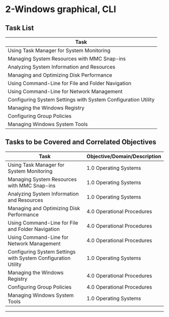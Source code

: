 # 2-Windows graphical, CLI

## Task List


| Task                                         |
|-----------------------------------------------|
| Using Task Manager for System Monitoring      |
| Managing System Resources with MMC Snap-ins   |
| Analyzing System Information and Resources    |
| Managing and Optimizing Disk Performance      |
| Using Command-Line for File and Folder Navigation |
| Using Command-Line for Network Management     |
| Configuring System Settings with System Configuration Utility |
| Managing the Windows Registry                 |
| Configuring Group Policies                    |
| Managing Windows System Tools                 |






## Tasks to be Covered and Correlated Objectives


| Task                                         | Objective/Domain/Description        |
|-----------------------------------------------|-------------------------------------|
| Using Task Manager for System Monitoring      | 1.0 Operating Systems               |
| Managing System Resources with MMC Snap-ins   | 1.0 Operating Systems               |
| Analyzing System Information and Resources    | 1.0 Operating Systems               |
| Managing and Optimizing Disk Performance      | 4.0 Operational Procedures          |
| Using Command-Line for File and Folder Navigation | 4.0 Operational Procedures     |
| Using Command-Line for Network Management     | 4.0 Operational Procedures          |
| Configuring System Settings with System Configuration Utility | 1.0 Operating Systems |
| Managing the Windows Registry                 | 4.0 Operational Procedures          |
| Configuring Group Policies                    | 4.0 Operational Procedures          |
| Managing Windows System Tools                 | 1.0 Operating Systems               |

---
